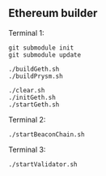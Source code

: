 ## Ethereum builder

Terminal 1:

```
git submodule init
git submodule update

./buildGeth.sh
./buildPrysm.sh

./clear.sh
./initGeth.sh
./startGeth.sh
```

Terminal 2:

```
./startBeaconChain.sh
```

Terminal 3:

```
./startValidator.sh
```
